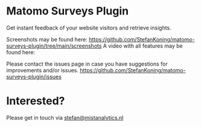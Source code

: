 # Matomo Surveys Plugin
Get instant feedback of your website visitors and retrieve insights.

Screenshots may be found here: https://github.com/StefanKoning/matomo-surveys-plugin/tree/main/screenshots
A video with all features may be found here: 

Please contact the issues page in case you have suggestions for improvements and/or issues.
https://github.com/StefanKoning/matomo-surveys-plugin/issues

# Interested?
Please get in touch via stefan@mistanalytics.nl
